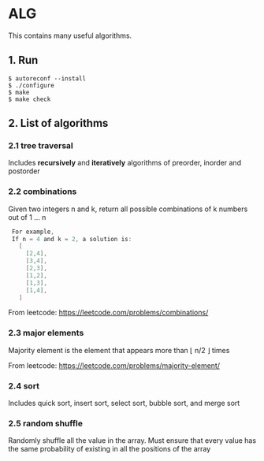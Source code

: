 # ALG

This contains many useful algorithms.


## 1. Run

```
$ autoreconf --install
$ ./configure
$ make
$ make check
```

## 2. List of algorithms

### 2.1 tree traversal

Includes **recursively** and **iteratively** algorithms of preorder, inorder and postorder

### 2.2 combinations

Given two integers n and k, return all possible combinations of k numbers out of 1 ... n
```C
 For example,
 If n = 4 and k = 2, a solution is:
   [
     [2,4],
     [3,4],
     [2,3],
     [1,2],
     [1,3],
     [1,4],
   ]
```

From leetcode: https://leetcode.com/problems/combinations/

### 2.3 major elements

Majority element is the element that appears more than ⌊ n/2 ⌋ times

From leetcode: https://leetcode.com/problems/majority-element/

### 2.4 sort

Includes quick sort, insert sort, select sort, bubble sort, and merge sort

### 2.5 random shuffle

Randomly shuffle all the value in the array. Must ensure that every value has the same probability
of existing in all the positions of the array
